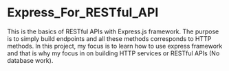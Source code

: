 # Express_For_RESTful_API
This is the basics of RESTful APIs with Express.js framework. The purpose is to simply build endpoints and all these methods corresponds to HTTP methods. In this project, my focus is to learn how to use express framework and that is why my focus in on building HTTP services or RESTful APIs (No database work).
